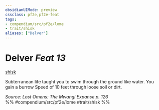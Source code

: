 ```yaml
---
obsidianUIMode: preview
cssclass: pf2e,pf2e-feat
tags:
- compendium/src/pf2e/lome
- trait/shisk
aliases: ["Delver"]
---
```

# Delver  *Feat 13*  
[shisk](../../Rules/traits/shisk-lome.md)  


Subterranean life taught you to swim through the ground like water. You gain a burrow Speed of 10 feet through loose soil or dirt.

*Source: Lost Omens: The Mwangi Expanse p. 126*  
%% #compendium/src/pf2e/lome #trait/shisk %%